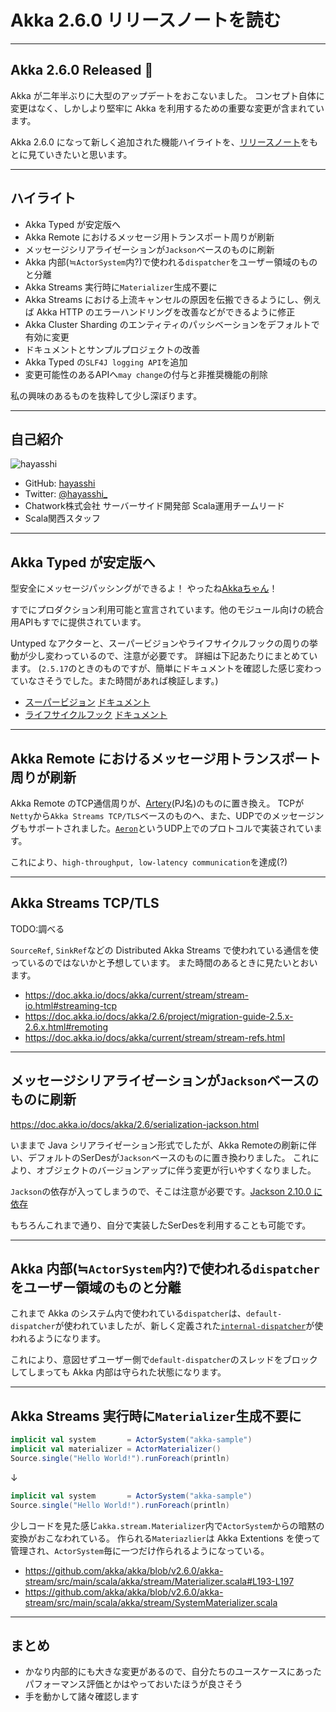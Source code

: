 # Akka 2.6.0 リリースノートを読む

---
## Akka 2.6.0 Released 🎉

Akka が二年半ぶりに大型のアップデートをおこないました。
コンセプト自体に変更はなく、しかしより堅牢に Akka を利用するための重要な変更が含まれています。

Akka 2.6.0 になって新しく追加された機能ハイライトを、[リリースノート](https://akka.io/blog/news/2019/11/06/akka-2.6.0-released)をもとに見ていきたいと思います。

---
## ハイライト

- Akka Typed が安定版へ
- Akka Remote におけるメッセージ用トランスポート周りが刷新
- メッセージシリアライゼーションが`Jackson`ベースのものに刷新
- Akka 内部(≒`ActorSystem`内?)で使われる`dispatcher`をユーザー領域のものと分離
- Akka Streams 実行時に`Materializer`生成不要に
- Akka Streams における上流キャンセルの原因を伝搬できるようにし、例えば Akka HTTP のエラーハンドリングを改善などができるように修正
- Akka Cluster Sharding のエンティティのパッシベーションをデフォルトで有効に変更
- ドキュメントとサンプルプロジェクトの改善
- Akka Typed の`SLF4J logging API`を追加
- 変更可能性のあるAPIへ`may change`の付与と非推奨機能の削除

私の興味のあるものを抜粋して少し深ぼります。


---
## 自己紹介

![hayasshi](/slides/akka-2.6/prof.png)

- GitHub: [hayasshi](https://github.com/hayasshi)
- Twitter: [@hayasshi_](https://twitter.com/hayasshi_)
- Chatwork株式会社 サーバーサイド開発部 Scala運用チームリード
- Scala関西スタッフ

---
## Akka Typed が安定版へ

型安全にメッセージパッシングができるよ！ やったね[Akkaちゃん](https://twitter.com/akkachanjp)！

すでにプロダクション利用可能と宣言されています。他のモジュール向けの統合用APIもすでに提供されています。

Untyped なアクターと、スーパービジョンやライフサイクルフックの周りの挙動が少し変わっているので、注意が必要です。
詳細は下記あたりにまとめています。
(`2.5.17`のときのものですが、簡単にドキュメントを確認した感じ変わっていなさそうでした。また時間があれば検証します。)

- [スーパービジョン](https://speakerdeck.com/hayasshi/akka-typed-typesafe-messaging?slide=39) [ドキュメント](https://doc.akka.io/docs/akka/2.6/typed/fault-tolerance.html)
- [ライフサイクルフック](https://speakerdeck.com/hayasshi/akka-typed-typesafe-messaging?slide=50) [ドキュメント](https://doc.akka.io/docs/akka/2.6/typed/actor-lifecycle.html)

---
## Akka Remote におけるメッセージ用トランスポート周りが刷新

Akka Remote のTCP通信周りが、[Artery](https://doc.akka.io/docs/akka/current/remoting-artery.html#what-is-new-in-artery)(PJ名)のものに置き換え。
TCPが`Netty`から`Akka Streams TCP/TLS`ベースのものへ、また、UDPでのメッセージングもサポートされました。[`Aeron`](https://github.com/real-logic/Aeron)というUDP上でのプロトコルで実装されています。

これにより、`high-throughput, low-latency communication`を達成(?)


---
## Akka Streams TCP/TLS

TODO:調べる

`SourceRef`, `SinkRef`などの Distributed Akka Streams で使われている通信を使っているのではないかと予想しています。
また時間のあるときに見たいとおいます。

- https://doc.akka.io/docs/akka/current/stream/stream-io.html#streaming-tcp
- https://doc.akka.io/docs/akka/2.6/project/migration-guide-2.5.x-2.6.x.html#remoting
- https://doc.akka.io/docs/akka/current/stream/stream-refs.html


---
## メッセージシリアライゼーションが`Jackson`ベースのものに刷新

https://doc.akka.io/docs/akka/2.6/serialization-jackson.html

いままで Java シリアライゼーション形式でしたが、Akka Remoteの刷新に伴い、デフォルトのSerDesが`Jackson`ベースのものに置き換わりました。
これにより、オブジェクトのバージョンアップに伴う変更が行いやすくなりました。

`Jackson`の依存が入ってしまうので、そこは注意が必要です。[Jackson 2.10.0 に依存](https://github.com/akka/akka/blob/v2.6.0/project/Dependencies.scala#L24)

もちろんこれまで通り、自分で実装したSerDesを利用することも可能です。


---
## Akka 内部(≒`ActorSystem`内?)で使われる`dispatcher`をユーザー領域のものと分離

これまで Akka のシステム内で使われている`dispatcher`は、`default-dispatcher`が使われていましたが、新しく定義された[`internal-dispatcher`](https://github.com/akka/akka/blob/v2.6.0/akka-actor/src/main/resources/reference.conf#L546-L558)が使われるようになります。

これにより、意図せずユーザー側で`default-dispatcher`のスレッドをブロックしてしまっても Akka 内部は守られた状態になります。


---
## Akka Streams 実行時に`Materializer`生成不要に

```scala
implicit val system       = ActorSystem("akka-sample")
implicit val materializer = ActorMaterializer()
Source.single("Hello World!").runForeach(println)
```
↓
```scala
implicit val system       = ActorSystem("akka-sample")
Source.single("Hello World!").runForeach(println)
```

少しコードを見た感じ`akka.stream.Materializer`内で`ActorSystem`からの暗黙の変換がおこなわれている。
作られる`Materiazlier`は Akka Extentions を使って管理され、`ActorSystem`毎に一つだけ作られるようになっている。

- https://github.com/akka/akka/blob/v2.6.0/akka-stream/src/main/scala/akka/stream/Materializer.scala#L193-L197
- https://github.com/akka/akka/blob/v2.6.0/akka-stream/src/main/scala/akka/stream/SystemMaterializer.scala


---
## まとめ

- かなり内部的にも大きな変更があるので、自分たちのユースケースにあったパフォーマンス評価とかはやっておいたほうが良さそう
- 手を動かして諸々確認します

